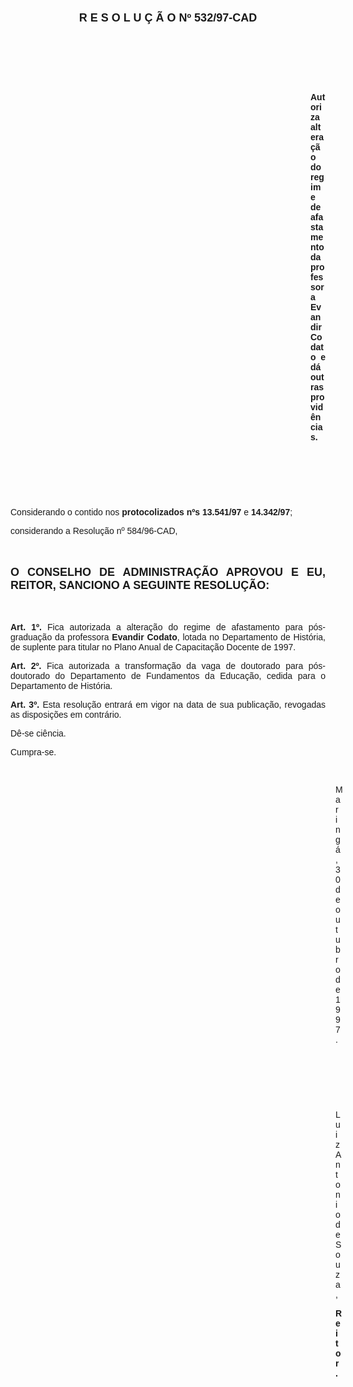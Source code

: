 <BODY>

<B><FONT FACE="Arial" SIZE=4><P ALIGN="CENTER"></P>
<P ALIGN="CENTER">R E S O L U &Ccedil; &Atilde; O   Nº 532/97-CAD</P>
</B></FONT><FONT FACE="Arial">
<P>&nbsp;</P>
<P>&nbsp;</P>
<P>&nbsp;</P><DIR>
<DIR>
<DIR>
<DIR>
<DIR>
<DIR>
<DIR>
<DIR>
<DIR>
<DIR>
<DIR>
<DIR>

<B><P ALIGN="JUSTIFY">Autoriza altera&ccedil;&atilde;o do regime de afastamento da professora Evandir Codato e d&aacute; outras provid&ecirc;ncias.</P>
</B>
<P>&nbsp;</P>
<P>&nbsp;</P>
<P>&nbsp;</P></DIR>
</DIR>
</DIR>
</DIR>
</DIR>
</DIR>
</DIR>
</DIR>
</DIR>
</DIR>
</DIR>
</DIR>

<P ALIGN="JUSTIFY">&#9;Considerando o contido nos <B>protocolizados nºs 13.541/97</B> e <B>14.342/97</B>;</P>
<P ALIGN="JUSTIFY">&#9;considerando a Resolu&ccedil;&atilde;o nº 584/96-CAD,</P>
<P ALIGN="JUSTIFY"></P>
<P ALIGN="JUSTIFY">&nbsp;</P>
</FONT><B><FONT FACE="Arial" SIZE=4><P ALIGN="JUSTIFY">O CONSELHO DE ADMINISTRA&Ccedil;&Atilde;O APROVOU E EU, REITOR, SANCIONO A SEGUINTE RESOLU&Ccedil;&Atilde;O:</P>
</B></FONT><FONT FACE="Arial"><P ALIGN="JUSTIFY"></P>
<P ALIGN="JUSTIFY">&nbsp;</P>
<P ALIGN="JUSTIFY">&#9;<B>Art. 1º. </B>Fica autorizada a altera&ccedil;&atilde;o do regime de afastamento para p&oacute;s-gradua&ccedil;&atilde;o da professora <B>Evandir Codato</B>, lotada no Departamento de Hist&oacute;ria, de suplente para titular no Plano Anual de Capacita&ccedil;&atilde;o Docente de 1997.</P>
<P ALIGN="JUSTIFY">&#9;<B>Art. 2º.</B> Fica autorizada a transforma&ccedil;&atilde;o da vaga de doutorado para p&oacute;s-doutorado do Departamento de Fundamentos da Educa&ccedil;&atilde;o, cedida para o Departamento de Hist&oacute;ria.</P>
<P ALIGN="JUSTIFY">&#9;<B>Art. 3º.</B> Esta resolu&ccedil;&atilde;o entrar&aacute; em vigor na data de sua publica&ccedil;&atilde;o, revogadas as disposi&ccedil;&otilde;es em contr&aacute;rio.</P>
<P>&#9;D&ecirc;-se ci&ecirc;ncia.</P>
<P>&#9;Cumpra-se.</P>

<P>&nbsp;</P><DIR>
<DIR>
<DIR>
<DIR>
<DIR>
<DIR>
<DIR>
<DIR>
<DIR>
<DIR>
<DIR>
<DIR>
<DIR>

<P>Maring&aacute;, 30 de outubro de 1997.</P>

<P>&nbsp;</P>
<P>&nbsp;</P>
<P>&nbsp;</P>
<P>Luiz Antonio de Souza,</P>
<B><P>Reitor.</P></DIR>
</DIR>
</DIR>
</DIR>
</DIR>
</DIR>
</DIR>
</DIR>
</DIR>
</DIR>
</DIR>
</DIR>
</DIR>
</B></FONT></BODY>
